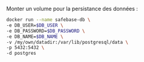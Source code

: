 Monter un volume pour la persistance des données :

```bash
docker run --name safebase-db \
-e DB_USER=$DB_USER \
-e DB_PASSWORD=$DB_PASSWORD \
-e DB_NAME=$DB_NAME \
-v /my/own/datadir:/var/lib/postgresql/data \
-p 5432:5432 \
-d postgres
```
